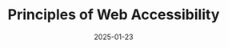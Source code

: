 ---
title: Principles of Web Accessibility
description: A set of high-level guiding principles for approaching web accessibility. Written by Heydon Pickering
url: https://github.com/Heydon/principles-of-web-accessibility
date: 2025-01-23
rss: true
---